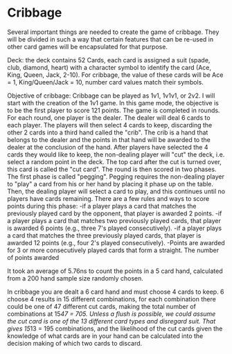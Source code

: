 # Cribbage

Several important things are needed to create the game of cribbage.  They will be divided in such a way
that certain features that can be re-used in other card games will be encapsulated for that purpose.

Deck: the deck contains 52 Cards, each card is assigned a suit (spade, club, diamond, heart) with a
character symbol to identify the card (Ace, King, Queen, Jack, 2-10).  For cribbage, the value of these
cards will be Ace = 1, King/Queen/Jack = 10, number card values match their symbols.

Objective of cribbage: Cribbage can be played as 1v1, 1v1v1, or 2v2.  I will start with the creation of 
the 1v1 game.  In this game mode, the objective is to be the first player to score 121 points. The game
is completed in rounds.  For each round, one player is the dealer.  The dealer will deal 6 cards to each
player.  The players will then select 4 cards to keep, discarding the other 2 cards into a third hand called
the "crib".  The crib is a hand that belongs to the dealer and the points in that hand will be awarded to the 
dealer at the conclusion of the hand.
After players have selected the 4 cards they would like to keep, the non-dealing player will "cut" the deck,
i.e. select a random point in the deck.  The top card after the cut is turned over, this card is called the
"cut card".
The round is then scored in two phases.  The first phase is called "pegging".  Pegging requires the non-dealing
player to "play" a card from his or her hand by placing it phase up on the table.  Then, the dealing player will
select a card to play, and this continues until no players have cards remaining.  There are a few rules and ways
to score points during this phase:
  -if a player plays a card that matches the previously played card by the opponent, that player is awarded 2 points.
  -if a player plays a card that matches two previously played cards, that player is awarded 6 points (e.g., three
  7's played consecutively).
  -if a player plays a card that matches the three previously played cards, that player is awarded 12 points (e.g.,
  four 2's played consecutively).
  -Points are awarded for 3 or more consecutively played cards that form a straight.  The number of points awarded
  
It took an average of 5.76ns to count the points in a 5 card hand, calculated from a 200 hand sample size randomly
chosen.

In cribbage you are dealt a 6 card hand and must choose 4 cards to keep.  6 choose 4 results in 15 different 
combinations, for each combination there could be one of 47 different cut cards, making the total number of 
combinations at 15*47 = 705.  Unless a flush is possible, we could assume the cut card is one of the 13 
different card types and disregard suit.  That gives 15*13 = 195 combinations, and the likelihood of the 
cut cards given the knowledge of what cards are in your hand can be calculated into the decision making of
which two cards to discard.